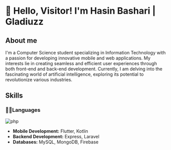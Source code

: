 # 👋 Hello, Visitor! I'm Hasin Bashari | Gladiuzz

## About me
I'm a Computer Science student specializing in Information Technology with a passion for developing innovative mobile and web applications. My interests lie in creating seamless and efficient user experiences through both front-end and back-end development. Currently, I am delving into the fascinating world of artificial intelligence, exploring its potential to revolutionize various industries.

## Skills

### 👨‍💻Languages
![php](https://img.shields.io/badge/php-484C89?style=flat&logo=php)



- **Mobile Development:** Flutter, Kotlin
- **Backend Development:** Express, Laravel
- **Databases:** MySQL, MongoDB, Firebase


